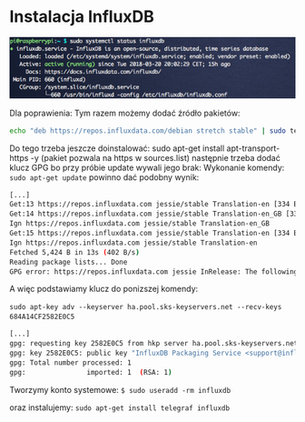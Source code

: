 # Instalacja InfluxDB

![InfluxDB](../info/screenshots/influxdb.png)

Dla poprawienia: Tym razem możemy dodać źródło pakietów:

```bash
echo "deb https://repos.influxdata.com/debian stretch stable" | sudo tee -a /etc/apt/sources.list.d/influxdb.list
```

Do tego trzeba jeszcze doinstalować: sudo apt-get install apt-transport-https -y (pakiet pozwala na https w sources.list)
następnie trzeba dodać klucz GPG bo przy próbie update wywali jego brak:
Wykonanie komendy: `sudo apt-get update` powinno dać podobny wynik:

```bash
[...]
Get:13 https://repos.influxdata.com jessie/stable Translation-en [334 B]
Get:14 https://repos.influxdata.com jessie/stable Translation-en_GB [337 B]
Ign https://repos.influxdata.com jessie/stable Translation-en_GB
Get:15 https://repos.influxdata.com jessie/stable Translation-en [334 B]
Ign https://repos.influxdata.com jessie/stable Translation-en
Fetched 5,424 B in 13s (402 B/s)
Reading package lists... Done
GPG error: https://repos.influxdata.com jessie InRelease: The following signatures couldn't be verified because the public key is not available: NO_PUBKEY 684A14CF2582E0C5
```

A więc podstawiamy klucz do ponizszej komendy:

`sudo apt-key adv --keyserver ha.pool.sks-keyservers.net --recv-keys 684A14CF2582E0C5`

```bash
[...]
gpg: requesting key 2582E0C5 from hkp server ha.pool.sks-keyservers.net
gpg: key 2582E0C5: public key "InfluxDB Packaging Service <support@influxdb.com>" imported
gpg: Total number processed: 1
gpg:               imported: 1  (RSA: 1)
```
Tworzymy konto systemowe:
`$ sudo useradd -rm influxdb`

oraz instalujemy:
`sudo apt-get install telegraf influxdb`


